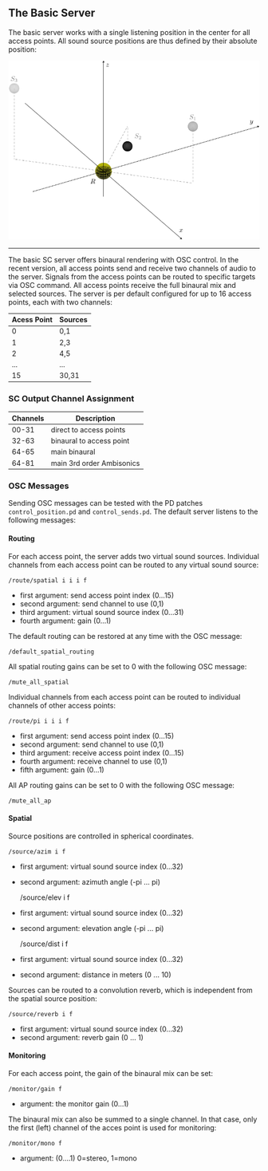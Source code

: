 ## The Basic Server

The basic server works with a single listening position
in the center for all access points. All sound source positions are
thus defined by their absolute position:

![Single Position](graphics/single_position.png)
<!-- {width=100% height=400} -->

----

The basic SC server offers binaural rendering with OSC control.
In the recent version, all access points send and receive two
channels of audio to the server. Signals from the access
points can be routed to specific targets via OSC command.
All access points receive the full binaural mix and selected
sources. The server is per default configured for up to 16 access points,
each with two channels:

Acess Point | Sources
---     | ---   
0       | 0,1
1       | 2,3
2       | 4,5
...     | ...   
15      | 30,31

### SC Output Channel Assignment

Channels    | Description
---         | ---   
00-31       | direct to access points
32-63       | binaural to access point
64-65       | main binaural
64-81       | main 3rd order Ambisonics


### OSC Messages

Sending OSC messages can be tested with the PD patches
`control_position.pd` and `control_sends.pd`.
The default server listens to the following messages:


#### Routing

For each access point, the server adds two virtual sound sources.
Individual channels from each access point can be routed to any virtual sound source:

    /route/spatial i i i f

- first argument: send access point index (0...15)
- second argument: send channel to use (0,1)
- third argument: virtual sound source index (0...31)
- fourth argument: gain (0...1)

The default routing can be restored at any time with the OSC message:

    /default_spatial_routing

All spatial routing gains can be set to 0 with the following OSC message:

    /mute_all_spatial


Individual channels from each access point can be routed
to individual channels of other access points:

    /route/pi i i i f

- first argument: send access point index (0...15)
- second argument: send channel to use (0,1)
- third argument: receive access point index (0...15)
- fourth argument: receive channel to use (0,1)
- fifth argument: gain (0...1)

All AP routing gains can be set to 0 with the following OSC message:

    /mute_all_ap



#### Spatial

Source positions are controlled in spherical coordinates.

    /source/azim i f

- first argument: virtual sound source index (0...32)
- second argument: azimuth angle (-pi ... pi)

    /source/elev i f

- first argument: virtual sound source index (0...32)
- second argument: elevation angle (-pi ... pi)

    /source/dist i f

- first argument: virtual sound source index (0...32)
- second argument: distance in meters (0 ... 10)

Sources can be routed to a convolution reverb, which is
independent from the spatial source position:

    /source/reverb i f

- first argument: virtual sound source index (0...32)
- second argument: reverb gain (0 ... 1)

#### Monitoring

For each access point, the gain of the binaural mix can be set:

    /monitor/gain f

- argument: the monitor gain (0...1)

The binaural mix can also be summed to a single channel.
In that case, only the first (left) channel of the acces
point is used for monitoring:

    /monitor/mono f

- argument: (0....1) 0=stereo, 1=mono
